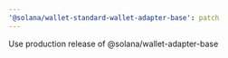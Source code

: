 ```yaml
---
'@solana/wallet-standard-wallet-adapter-base': patch
---
```


Use production release of @solana/wallet-adapter-base
